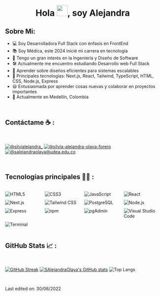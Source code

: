 
<h1 align="center">Hola <img src="https://media.giphy.com/media/hvRJCLFzcasrR4ia7z/giphy.gif" width="35">, soy Alejandra</h1>

## Sobre Mi:

* 💻 Soy Desarrolladora Full Stack con énfasis en FrontEnd
* 📚 Soy Médica, este 2024 inicié mi carrera en tecnología
* 📝 Tengo un gran interés en la Ingeniería y Diseño de Software
* 🛠️ Actualmente me encuentro estudiando Desarrollo web Full Stack
* 🌱 Aprender sobre diseños eficientes para sistemas escalables
* 🌟 Principales tecnologías: Next.js, React, Tailwind, TypeScript, HTML, CSS, Node.js, Express
* 😃 Entusiasmada por aprender cosas nuevas y colaborar en proyectos importantes
* 🏡 Actualmente en Medellín, Colombia

<br>

## Contáctame ☕ :

<br>

[![@silvialejandra_](https://img.icons8.com/fluency/48/000000/instagram-new.png "@silvialejandra_")](https://www.instagram.com/silvialejandra_/)  [![@silvia-alejandra-olaya-forero](https://img.icons8.com/fluency/48/000000/linkedin.png "@silvia-alejandra-olaya-forero")](https://www.linkedin.com/in/silvia-alejandra-olaya-forero-961993308/)  [![@salejandraolaya@udea.edu.co](https://img.icons8.com/fluency/48/000000/apple-mail.png "@salejandraolaya@udea.edu.co")](salejandraolaya@udea.edu.co)

<br>

## Tecnologías principales 🧑‍💻 :

<br>

 <div style="display: grid; grid-template-columns: repeat(4, 1fr); gap: 10px;">
  <img src="https://img.icons8.com/color/48/000000/html-5--v1.png" alt="HTML5"/>
  <img src="https://img.icons8.com/color/48/000000/css3.png" alt="CSS3"/>
  <img src="https://img.icons8.com/color/48/000000/javascript--v1.png" alt="JavaScript"/>
  <img src="https://img.icons8.com/office/48/000000/react.png" alt="React"/>
  <img src="https://img.icons8.com/color/48/000000/nextjs.png" alt="Next.js"/>
  <img src="https://img.icons8.com/fluency/48/000000/tailwind_css.png" alt="Tailwind CSS"/>
  <img src="https://img.icons8.com/color/48/000000/postgreesql.png" alt="PostgreSQL"/>
  <img src="https://img.icons8.com/color/48/000000/nodejs.png" alt="Node.js"/>
  <img src="https://img.icons8.com/ios/48/000000/express-js.png" alt="Express"/>
  <img src="https://img.icons8.com/color/48/000000/npm.png" alt="npm"/>
  <img src="https://img.icons8.com/color/48/000000/postgreesql.png" alt="pgAdmin"/>

  <img src="https://img.icons8.com/color/48/000000/visual-studio-code-2019.png" alt="Visual Studio Code"/>
  <img src="https://img.icons8.com/color/48/000000/console.png" alt="Terminal"/>
</div>

<br>

## GitHub Stats 📈 :

<br>

[![GitHub Streak](https://github-readme-streak-stats.herokuapp.com/?user=SAlejandraOlaya&theme=algolia)](https://git.io/streak-stats)
[![SAlejandraOlaya's GitHub stats](https://github-readme-stats.vercel.app/api?username=SAlejandraOlaya&theme=algolia)](https://github.com/anuraghazra/github-readme-stats)
![Top Langs](https://github-readme-stats.vercel.app/api/top-langs/?username=SAlejandraOlaya&theme=algolia&layout=compact)


<br>


Last edited on: 30/06/2022
